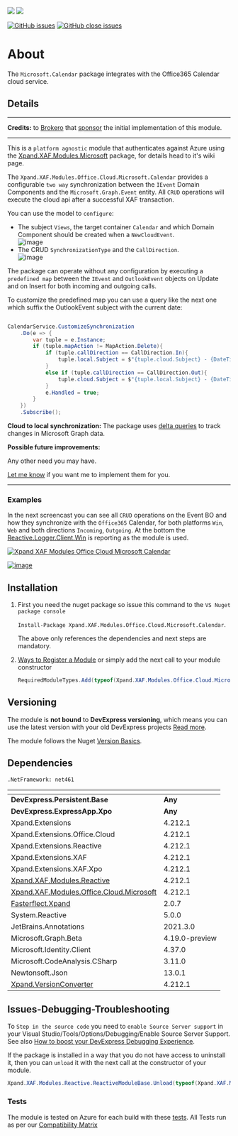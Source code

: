 ![](https://xpandshields.azurewebsites.net/nuget/v/Xpand.XAF.Modules.Office.Cloud.Microsoft.Calendar.svg?&style=flat) ![](https://xpandshields.azurewebsites.net/nuget/dt/Xpand.XAF.Modules.Office.Cloud.Microsoft.Calendar.svg?&style=flat)

[![GitHub issues](https://xpandshields.azurewebsites.net/github/issues/eXpandFramework/expand/Office.Cloud.Microsoft.Calendar.svg)](https://github.com/eXpandFramework/eXpand/issues?utf8=%E2%9C%93&q=is%3Aissue+is%3Aopen+sort%3Aupdated-desc+label%3AReactive.XAF+label%3AOffice.Cloud.Microsoft.Calendar) [![GitHub close issues](https://xpandshields.azurewebsites.net/github/issues-closed/eXpandFramework/eXpand/Office.Cloud.Microsoft.Calendar.svg)](https://github.com/eXpandFramework/eXpand/issues?utf8=%E2%9C%93&q=is%3Aissue+is%3Aclosed+sort%3Aupdated-desc+label%3AReactive.XAF+label%3AOffice.Cloud.Microsoft.Calendar)
# About 

The `Microsoft.Calendar` package integrates with the Office365 Calendar cloud service.

## Details

---

**Credits:** to [Brokero](https://www.brokero.ch/de/startseite/) that [sponsor](https://github.com/sponsors/apobekiaris) the initial implementation of this module.

---

This is a `platform agnostic` module that authenticates against Azure using the [Xpand.XAF.Modules.Microsoft](https://github.com/eXpandFramework/DevExpress.XAF/tree/master/src/Modules/Office.Cloud.Microsoft) package, for details head to it's wiki page.

The `Xpand.XAF.Modules.Office.Cloud.Microsoft.Calendar` provides a configurable `two way` synchronization between the `IEvent` Domain Components and the `Microsoft.Graph.Event` entity.
All `CRUD` operations will execute the cloud api after a successful XAF transaction. 

You can use the model to `configure`:

* The subject `Views`, the target container `Calendar` and which Domain Component should be created when a `NewCloudEvent`.</br>
![image](https://user-images.githubusercontent.com/159464/93871666-ac78fd80-fcd7-11ea-9db6-1279678557ae.png)
* The CRUD `SynchronizationType` and the `CallDirection`.</br>
![image](https://user-images.githubusercontent.com/159464/93871813-e8ac5e00-fcd7-11ea-81bb-6eff35b84273.png)



The package can operate without any configuration by executing a `predefined map` between the `IEvent` and `OutlookEvent` objects on Update and on Insert for both incoming and outgoing calls.

To customize the predefined map you can use a query like the next one which suffix the OutlookEvent subject with the current date:

```cs

CalendarService.CustomizeSynchronization
    .Do(e => {
        var tuple = e.Instance;
        if (tuple.mapAction != MapAction.Delete){
            if (tuple.callDirection == CallDirection.In){
                tuple.local.Subject = $"{tuple.cloud.Subject} - {DateTime.Now}";
            }
            else if (tuple.callDirection == CallDirection.Out){
                tuple.cloud.Subject = $"{tuple.local.Subject} - {DateTime.Now}";
            }
            e.Handled = true;
        }
    })
    .Subscribe();
```

**Cloud to local synchronization:**
The package uses [delta queries](https://docs.microsoft.com/en-us/graph/delta-query-overview) to track changes in Microsoft Graph data.

**Possible future improvements:**

Any other need you may have.

[Let me know](https://github.com/sponsors/apobekiaris) if you want me to implement them for you.

---

### Examples

In the next screencast you can see all `CRUD` operations on the Event BO and how they synchronize with the `Office365` Calendar, for both platforms `Win`, `Web` and both directions `Incoming`, `Outgoing`. At the bottom the [Reactive.Logger.Client.Win](https://github.com/eXpandFramework/DevExpress.XAF/tree/master/src/Modules/Reactive.Logger.Client.Win) is reporting as the module is used.

<twitter>

[![Xpand XAF Modules Office Cloud Microsoft Calendar](https://user-images.githubusercontent.com/159464/88318256-1d755680-cd23-11ea-9d59-e9011f969904.gif)
](https://youtu.be/E90hOGf-W2I)

</twitter>

[![image](https://user-images.githubusercontent.com/159464/87556331-2fba1980-c6bf-11ea-8a10-e525dda86364.png)](https://youtu.be/E90hOGf-W2I)


## Installation 
1. First you need the nuget package so issue this command to the `VS Nuget package console` 

   `Install-Package Xpand.XAF.Modules.Office.Cloud.Microsoft.Calendar`.

    The above only references the dependencies and next steps are mandatory.

2. [Ways to Register a Module](https://documentation.devexpress.com/eXpressAppFramework/118047/Concepts/Application-Solution-Components/Ways-to-Register-a-Module)
or simply add the next call to your module constructor
    ```cs
    RequiredModuleTypes.Add(typeof(Xpand.XAF.Modules.Office.Cloud.Microsoft.CalendarModule));
    ```
## Versioning
The module is **not bound** to **DevExpress versioning**, which means you can use the latest version with your old DevExpress projects [Read more](https://github.com/eXpandFramework/XAF/tree/master/tools/Xpand.VersionConverter).

The module follows the Nuget [Version Basics](https://docs.microsoft.com/en-us/nuget/reference/package-versioning#version-basics).
## Dependencies
`.NetFramework: net461`

|<!-- -->|<!-- -->
|----|----
|**DevExpress.Persistent.Base**|**Any**
 |**DevExpress.ExpressApp.Xpo**|**Any**
|Xpand.Extensions|4.212.1
 |Xpand.Extensions.Office.Cloud|4.212.1
 |Xpand.Extensions.Reactive|4.212.1
 |Xpand.Extensions.XAF|4.212.1
 |Xpand.Extensions.XAF.Xpo|4.212.1
 |[Xpand.XAF.Modules.Reactive](https://github.com/eXpandFramework/Reactive.XAF/tree/master/src/Modules/Xpand.XAF.Modules.Reactive)|4.212.1
 |[Xpand.XAF.Modules.Office.Cloud.Microsoft](https://github.com/eXpandFramework/Reactive.XAF/tree/master/src/Modules/Xpand.XAF.Modules.Office.Cloud.Microsoft)|4.212.1
 |[Fasterflect.Xpand](https://github.com/eXpandFramework/Fasterflect)|2.0.7
 |System.Reactive|5.0.0
 |JetBrains.Annotations|2021.3.0
 |Microsoft.Graph.Beta|4.19.0-preview
 |Microsoft.Identity.Client|4.37.0
 |Microsoft.CodeAnalysis.CSharp|3.11.0
 |Newtonsoft.Json|13.0.1
 |[Xpand.VersionConverter](https://github.com/eXpandFramework/Reactive.XAF/tree/master/tools/Xpand.VersionConverter)|4.212.1

## Issues-Debugging-Troubleshooting

To `Step in the source code` you need to `enable Source Server support` in your Visual Studio/Tools/Options/Debugging/Enable Source Server Support. See also [How to boost your DevExpress Debugging Experience](https://github.com/eXpandFramework/DevExpress.XAF/wiki/How-to-boost-your-DevExpress-Debugging-Experience#1-index-the-symbols-to-your-custom-devexpresss-installation-location).

If the package is installed in a way that you do not have access to uninstall it, then you can `unload` it with the next call at the constructor of your module.
```cs
Xpand.XAF.Modules.Reactive.ReactiveModuleBase.Unload(typeof(Xpand.XAF.Modules.Office.Cloud.Microsoft.Calendar.Office.Office.Cloud.Microsoft.CalendarModule))
```

### Tests
The module is tested on Azure for each build with these [tests](https://github.com/eXpandFramework/Packages/tree/master/src/Tests/Xpand.XAF.s.Office.Office.Cloud.Microsoft.Calendar.Office.Office.Cloud.Microsoft.Calendar). 
All Tests run as per our [Compatibility Matrix](https://github.com/eXpandFramework/DevExpress.XAF#compatibility-matrix)

